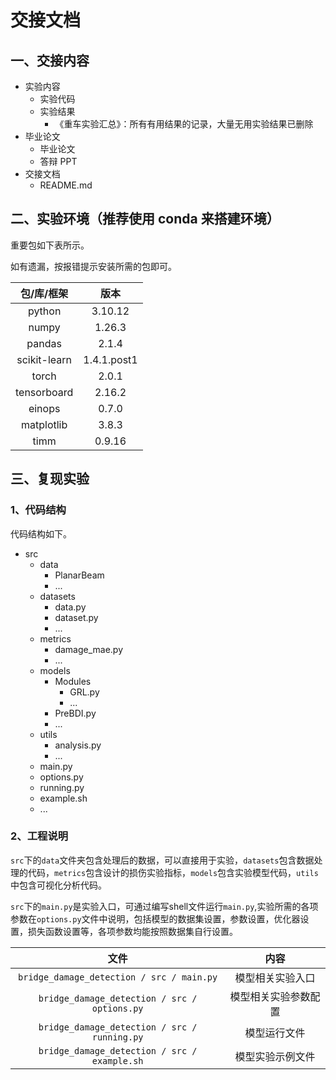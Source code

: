 # 交接文档

## 一、交接内容

- 实验内容
  - 实验代码
  - 实验结果
    - 《重车实验汇总》：所有有用结果的记录，大量无用实验结果已删除
- 毕业论文
  - 毕业论文
  - 答辩 PPT
- 交接文档
  - README.md



## 二、实验环境（推荐使用 conda 来搭建环境）

重要包如下表所示。

如有遗漏，按报错提示安装所需的包即可。

|    包/库/框架    |     版本      |
|:------------:|:-----------:|
|    python    |   3.10.12   |
|    numpy     |   1.26.3    |
|    pandas    |    2.1.4    |
| scikit-learn | 1.4.1.post1 |
|    torch     |    2.0.1    |
| tensorboard  |   2.16.2    |
|    einops    |    0.7.0    |
|  matplotlib  |    3.8.3    |
|     timm     |   0.9.16    |



## 三、复现实验

### 1、代码结构

代码结构如下。

- src
  - data
    - PlanarBeam
    - ...
  - datasets
    - data.py
    - dataset.py
    - ...
  - metrics
    - damage_mae.py
    - ...
  - models
    - Modules
      - GRL.py
      - ...
    - PreBDI.py
    - ...
  - utils
    - analysis.py
    - ...
  - main.py
  - options.py
  - running.py
  - example.sh
  - ...

### 2、工程说明

`src`下的`data`文件夹包含处理后的数据，可以直接用于实验，`datasets`包含数据处理的代码，`metrics`包含设计的损伤实验指标，`models`包含实验模型代码，`utils`中包含可视化分析代码。

`src`下的`main.py`是实验入口，可通过编写shell文件运行`main.py`,实验所需的各项参数在`options.py`文件中说明，包括模型的数据集设置，参数设置，优化器设置，损失函数设置等，各项参数均能按照数据集自行设置。

|                      文件                      |     内容     |
|:--------------------------------------------:|:----------:|
|  `bridge_damage_detection / src / main.py`   |  模型相关实验入口  |
| `bridge_damage_detection / src / options.py` | 模型相关实验参数配置 |
| `bridge_damage_detection / src / running.py` |   模型运行文件   |
| `bridge_damage_detection / src / example.sh` |  模型实验示例文件  |

